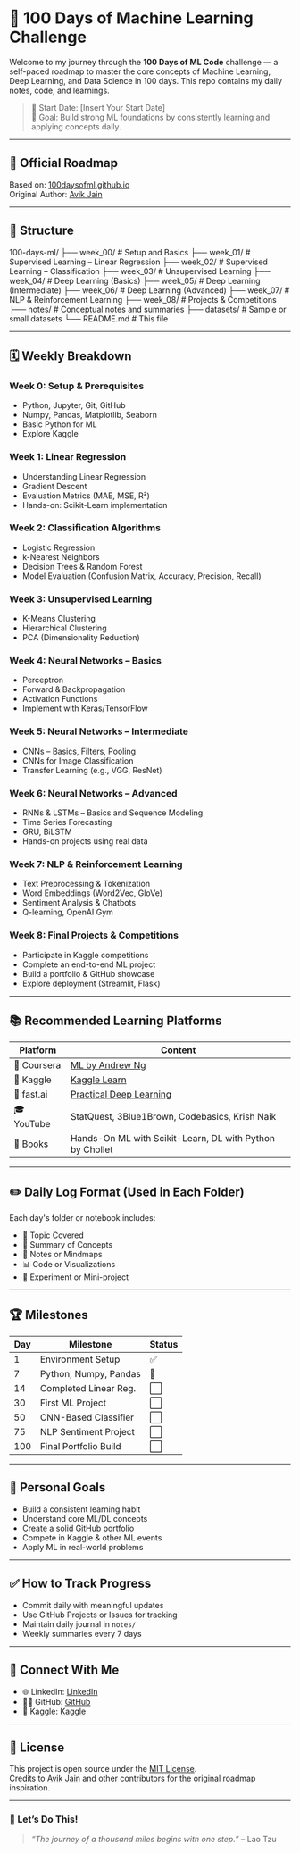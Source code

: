 # 🧠 100 Days of Machine Learning Challenge

Welcome to my journey through the **100 Days of ML Code** challenge — a self-paced roadmap to master the core concepts of Machine Learning, Deep Learning, and Data Science in 100 days. This repo contains my daily notes, code, and learnings.

> 📅 Start Date: [Insert Your Start Date]  
> 🚀 Goal: Build strong ML foundations by consistently learning and applying concepts daily.

---

## 🔗 Official Roadmap

Based on: [100daysofml.github.io](https://100daysofml.github.io)  
Original Author: [Avik Jain](https://github.com/Avik-Jain/100-Days-Of-ML-Code)

---

## 📁 Structure

100-days-ml/
├── week_00/ # Setup and Basics
├── week_01/ # Supervised Learning – Linear Regression
├── week_02/ # Supervised Learning – Classification
├── week_03/ # Unsupervised Learning
├── week_04/ # Deep Learning (Basics)
├── week_05/ # Deep Learning (Intermediate)
├── week_06/ # Deep Learning (Advanced)
├── week_07/ # NLP & Reinforcement Learning
├── week_08/ # Projects & Competitions
├── notes/ # Conceptual notes and summaries
├── datasets/ # Sample or small datasets
└── README.md # This file


---

## 🗓️ Weekly Breakdown

### Week 0: Setup & Prerequisites
- Python, Jupyter, Git, GitHub
- Numpy, Pandas, Matplotlib, Seaborn
- Basic Python for ML
- Explore Kaggle

### Week 1: Linear Regression
- Understanding Linear Regression
- Gradient Descent
- Evaluation Metrics (MAE, MSE, R²)
- Hands-on: Scikit-Learn implementation

### Week 2: Classification Algorithms
- Logistic Regression
- k-Nearest Neighbors
- Decision Trees & Random Forest
- Model Evaluation (Confusion Matrix, Accuracy, Precision, Recall)

### Week 3: Unsupervised Learning
- K-Means Clustering
- Hierarchical Clustering
- PCA (Dimensionality Reduction)

### Week 4: Neural Networks – Basics
- Perceptron
- Forward & Backpropagation
- Activation Functions
- Implement with Keras/TensorFlow

### Week 5: Neural Networks – Intermediate
- CNNs – Basics, Filters, Pooling
- CNNs for Image Classification
- Transfer Learning (e.g., VGG, ResNet)

### Week 6: Neural Networks – Advanced
- RNNs & LSTMs – Basics and Sequence Modeling
- Time Series Forecasting
- GRU, BiLSTM
- Hands-on projects using real data

### Week 7: NLP & Reinforcement Learning
- Text Preprocessing & Tokenization
- Word Embeddings (Word2Vec, GloVe)
- Sentiment Analysis & Chatbots
- Q-learning, OpenAI Gym

### Week 8: Final Projects & Competitions
- Participate in Kaggle competitions
- Complete an end-to-end ML project
- Build a portfolio & GitHub showcase
- Explore deployment (Streamlit, Flask)

---

## 📚 Recommended Learning Platforms

| Platform      | Content                                                   |
|---------------|------------------------------------------------------------|
| 📘 Coursera   | [ML by Andrew Ng](https://www.coursera.org/learn/machine-learning) |
| 🧪 Kaggle     | [Kaggle Learn](https://www.kaggle.com/learn)               |
| 🧠 fast.ai    | [Practical Deep Learning](https://course.fast.ai/)         |
| 🎓 YouTube    | StatQuest, 3Blue1Brown, Codebasics, Krish Naik             |
| 📕 Books      | Hands-On ML with Scikit-Learn, DL with Python by Chollet   |

---

## ✏️ Daily Log Format (Used in Each Folder)

Each day's folder or notebook includes:
- 📌 Topic Covered
- 🧠 Summary of Concepts
- 📓 Notes or Mindmaps
- 📊 Code or Visualizations
- 🧪 Experiment or Mini-project

---

## 🏆 Milestones

| Day | Milestone              | Status  |
|-----|------------------------|---------|
| 1   | Environment Setup      | ✅       |
| 7   | Python, Numpy, Pandas  | 🔄       |
| 14  | Completed Linear Reg.  | ⬜       |
| 30  | First ML Project       | ⬜       |
| 50  | CNN-Based Classifier   | ⬜       |
| 75  | NLP Sentiment Project  | ⬜       |
| 100 | Final Portfolio Build  | ⬜       |

---

## 🌱 Personal Goals

- Build a consistent learning habit
- Understand core ML/DL concepts
- Create a solid GitHub portfolio
- Compete in Kaggle & other ML events
- Apply ML in real-world problems

---

## ✅ How to Track Progress

- Commit daily with meaningful updates
- Use GitHub Projects or Issues for tracking
- Maintain daily journal in `notes/`
- Weekly summaries every 7 days

---

## 🙌 Connect With Me

- 🌐 LinkedIn: [LinkedIn](https://www.linkedin.com/in/adityathakuri/)
- 🧑‍💻 GitHub: [GitHub](https://github.com/red445992)
- 🧠 Kaggle: [Kaggle](https://www.kaggle.com/adityathakuri)

---

## 📝 License

This project is open source under the [MIT License](LICENSE).  
Credits to [Avik Jain](https://github.com/Avik-Jain/100-Days-Of-ML-Code) and other contributors for the original roadmap inspiration.

---

### 🚀 Let’s Do This!

> *“The journey of a thousand miles begins with one step.”* – Lao Tzu

